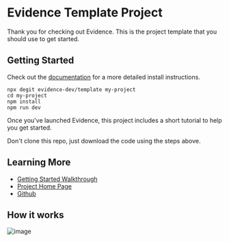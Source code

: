 # Evidence Template Project

Thank you for checking out Evidence. This is the project template that you should use to get started. 

## Getting Started

Check out the [documentation](https://docs.evidence.dev) for a more detailed install instructions.

```
npx degit evidence-dev/template my-project
cd my-project 
npm install 
npm run dev 
```

Once you've launched Evidence, this project includes a short tutorial to help you get started.

Don't clone this repo, just download the code using the steps above. 

## Learning More

- [Getting Started Walkthrough](https://docs.evidence.dev/getting-started/install-evidence)
- [Project Home Page](https://www.evidence.dev)
- [Github](https://github.com/evidence-dev/evidence)

## How it works

![image](https://user-images.githubusercontent.com/63877/209258139-1d02ae28-ce38-490f-94c5-0af8cf1394bb.png)
